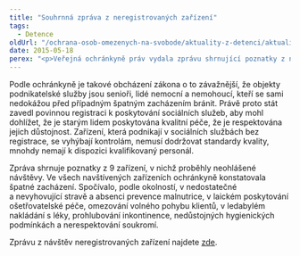 ```yaml
---
title: "Souhrnná zpráva z neregistrovaných zařízení"
tags:
  - Detence
oldUrl: "/ochrana-osob-omezenych-na-svobode/aktuality-z-detenci/aktuality-z-detenci-2015/souhrnna-zprava-z-neregistrovanych-zarizeni/"
date: 2015-05-18
perex: "<p>Veřejná ochránkyně práv vydala zprávu shrnující poznatky z návštěv zařízení, která poskytují sociální služby bez zákonem stanoveného oprávnění.</p>"
---
```


<!-- imported from the old website -->

<p>Podle ochránkyně je takové obcházení zákona o to závažnější, že objekty podnikatelské služby jsou senioři, lidé nemocní a nemohoucí, kteří se sami nedokážou před případným špatným zacházením bránit. Právě proto stát zavedl povinnou registraci k poskytování sociálních služeb, aby mohl dohlížet, že je starým lidem poskytována kvalitní péče, že je respektována jejich důstojnost. Zařízení, která podnikají v sociálních službách bez registrace, se vyhýbají kontrolám, nemusí dodržovat standardy kvality, mnohdy nemají k dispozici kvalifikovaný personál.</p><p>Zpráva shrnuje poznatky z 9 zařízení, v nichž proběhly neohlášené návštěvy. Ve všech navštívených zařízeních ochránkyně konstatovala špatné zacházení. Spočívalo, podle okolností, v nedostatečné a nevyhovující stravě a absenci prevence malnutrice, v laickém poskytování ošetřovatelské péče, omezování volného pohybu klientů, v ledabylém nakládání s léky, prohlubování inkontinence, nedůstojných hygienických podmínkách a nerespektování soukromí.</p><p>Zprávu z návštěv neregistrovaných zařízení najdete <a href="http://www.ochrance.cz/uploads-import/ochrana_osob/ZARIZENI/Socialni_sluzby/SZ-Neregistrovana_web.pdf" target="_blank">zde</a>.</p>
